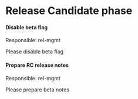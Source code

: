 # Release Candidate phase

#### Disable beta flag
Responsible: rel-mgmt 

Please disable beta flag

#### Prepare RC release notes
Responsible: rel-mgmt

Please prepare beta notes
